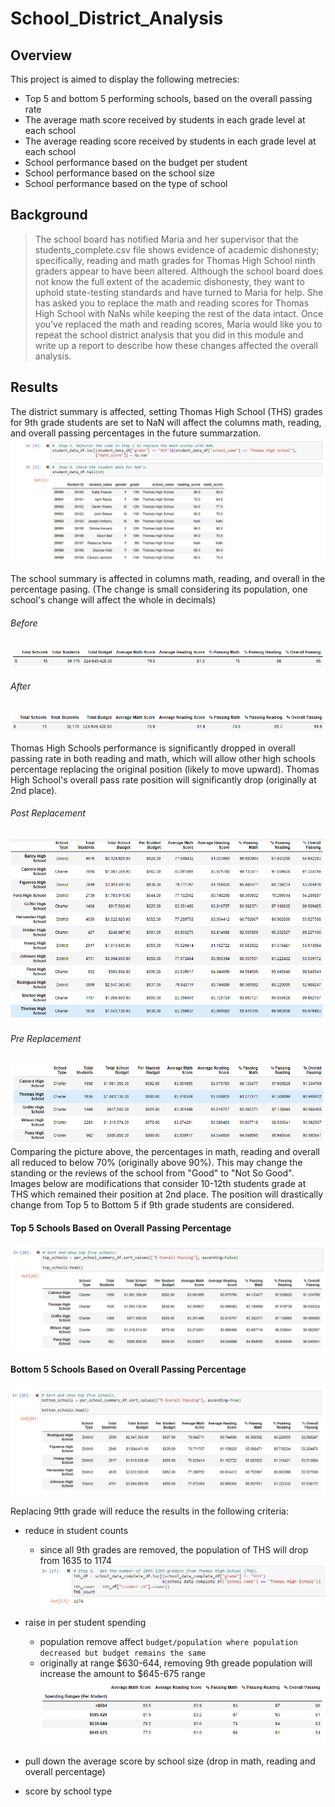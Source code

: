 # School_District_Analysis
## Overview
This project is aimed to display the following metrecies:
- Top 5 and bottom 5 performing schools, based on the overall passing rate
- The average math score received by students in each grade level at each school
- The average reading score received by students in each grade level at each school
- School performance based on the budget per student
- School performance based on the school size
- School performance based on the type of school

## Background
> The school board has notified Maria and her supervisor that the students_complete.csv file shows evidence of academic dishonesty; specifically, reading and math grades for Thomas High School ninth graders appear to have been altered. Although the school board does not know the full extent of the academic dishonesty, they want to uphold state-testing standards and have turned to Maria for help. She has asked you to replace the math and reading scores for Thomas High School with NaNs while keeping the rest of the data intact. Once you’ve replaced the math and reading scores, Maria would like you to repeat the school district analysis that you did in this module and write up a report to describe how these changes affected the overall analysis.

## Results
The district summary is affected, setting Thomas High School (THS) grades for 9th grade students are set to NaN will affect the columns math, reading, and overall passing percentages in the future summarzation.
<br>
![image of change](https://github.com/WilliamBHW/School_District_Analysis/blob/main/Resources/9th_grade_NaN.png)
<br>

The school summary is affected in columns math, reading, and overall in the percentage pasing. (The change is small considering its population, one school's change will affect the whole in decimals)
<br>
###### Before
![](https://github.com/WilliamBHW/School_District_Analysis/blob/main/Resources/District_Summary(Before).png)
<br>
###### After
![](https://github.com/WilliamBHW/School_District_Analysis/blob/main/Resources/District_Summary(After).png)
<br>

Thomas High Schools performance is significantly dropped in overall passing rate in both reading and math, which will allow other high schools percentage replacing the original position (likely to move upward). Thomas High School's overall pass rate position will significantly drop (originally at 2nd place).
<br>
###### Post Replacement
![image of change](https://github.com/WilliamBHW/School_District_Analysis/blob/main/Resources/NaN_Affect.png)
###### Pre Replacement
![image_before_change](https://github.com/WilliamBHW/School_District_Analysis/blob/main/Resources/THS_placing_before_change.png)
<br>
Comparing the picture above, the percentages in math, reading and overall all reduced to below 70% (originally above 90%). This may change the standing or the reviews of the school from "Good" to "Not So Good". Images below are modifications that consider 10-12th students grade at THS which remained their position at 2nd place. The position will drastically change from Top 5 to Bottom 5 if 9th grade students are considered.
<br>
#### Top 5 Schools Based on Overall Passing Percentage
![](https://github.com/WilliamBHW/School_District_Analysis/blob/main/Resources/Top5.png)
<br>
#### Bottom 5 Schools Based on Overall Passing Percentage
![](https://github.com/WilliamBHW/School_District_Analysis/blob/main/Resources/Bottom5.png)
<br>

Replacing 9tth grade will reduce the results in the following criteria:
- reduce in student counts 
  - since all 9th grades are removed, the population of THS will drop from 1635 to 1174 ![](https://github.com/WilliamBHW/School_District_Analysis/blob/main/Resources/THS_Count.png)

- raise in per student spending
  - population remove affect `budget/population where population decreased but budget remains the same`
  - originally at range $630-644, removing 9th greade population will increase the amount to $645-675 range![](https://github.com/WilliamBHW/School_District_Analysis/blob/main/Resources/by_spending.png)

- pull down the average score by school size (drop in math, reading and overall percentage)
- score by school type
